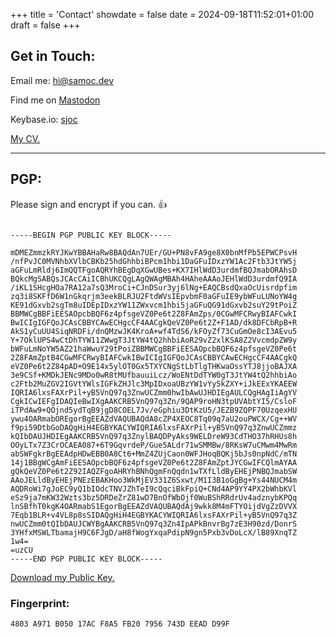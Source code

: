 +++
title = 'Contact'
showdate = false
date = 2024-09-18T11:52:01+01:00
draft = false
+++
## Get in Touch:

 Email me: [hi@samoc.dev](mailto:hi@samoc.dev)

 Find me on [Mastodon](https://fosstodon.org/@ChanOfRed)

 Keybase.io: [sjoc](https://keybase.io/sjoc)

 [My CV.](https://samocsrsocs0.s3.eu-central-003.backblazeb2.com/cv5.pdf)

 

---

## PGP:

Please sign and encrypt if you can. :thumbsup:


```pgp

-----BEGIN PGP PUBLIC KEY BLOCK-----

mDMEZmmzkRYJKwYBBAHaRw8BAQdAn7UEr/GU+PN8vFA9ge8X0bnMfPb5EPWCPsvH
/nfPvJC0MVNhbXVlbCBKb25hdGhhbiBPcm1hbi1DaGFuIDxzYW1Ac2Ftb3JtYW5j
aGFuLmRldj6ImQQTFgoAQRYhBEgDqXGwUBes+KX7IHlWdD3urdmfBQJmabORAhsD
BQkcMgSABQsJCAcCAiICBhUKCQgLAgQWAgMBAh4HAheAAAoJEHlWdD3urdmfQ9IA
/iKL1SHcgHOa7RA12a7sQ3MroCi+CJnDSur3yj6lNg+EAQCBsdQxaOcUisrdpfim
zq3i8SKFfD6W1nGkqrjm3eekBLRJU2FtdWVsIEpvbmF0aGFuIE9ybWFuLUNoYW4g
KE91dGxvb2sgTm8uIDEpIDxzYW11ZWxvcm1hbi5jaGFuQG91dGxvb2suY29tPoiZ
BBMWCgBBFiEESAOpcbBQF6z4pfsgeVZ0Pe6t2Z8FAmZps/0CGwMFCRwyBIAFCwkI
BwICIgIGFQoJCAsCBBYCAwECHgcCF4AACgkQeVZ0Pe6t2Z+F1AD/dk8DFCbRpB+R
AkS1yCuUU4SiqNRDFi/dnQMzwJK4KroA+wf4TdS6/kFOyZf73CuGmOe8cI3AEvu5
Y+7OklUPS4wCtDhTYW11ZWwgT3JtYW4tQ2hhbiAoR29vZ2xlKSA8Z2VvcmdpZW9y
bWFuLmNoYW5AZ21haWwuY29tPoiZBBMWCgBBFiEESAOpcbBQF6z4pfsgeVZ0Pe6t
2Z8FAmZptB4CGwMFCRwyBIAFCwkIBwICIgIGFQoJCAsCBBYCAwECHgcCF4AACgkQ
eVZ0Pe6t2Z84pAD+O9E14x5ylOT0Gx5TXYCNgStLbTlgTHKwaOssYTJ8jjoBAJXA
3e9CSf+KMDkJENc9MDo0wR8tMUfbauuiLcz/WoENtDdTYW0gT3JtYW4tQ2hhbiAo
c2Ftb2MuZGV2IGVtYWlsIGFkZHJlc3MpIDxoaUBzYW1vYy5kZXY+iJkEExYKAEEW
IQRIA6lxsFAXrPil+yB5VnQ97q3ZnwUCZmm0hwIbAwUJHDIEgAULCQgHAgIiAgYV
CgkICwIEFgIDAQIeBwIXgAAKCRB5VnQ97q3Zn/9QAP9roHN3tpUVAbtYI5/CsloF
iTPdAw9+QOjnd5ydTqB9jgD8COEL7Jv/eGphiu3DtKzU5/JEZB9ZQPF70UzqexHU
ywu4OARmabOREgorBgEEAZdVAQUBAQdA8cZP4XEOC8Tq09q7aU2ouPWCX/Cg++WV
f9pi59DtbGoDAQgHiH4EGBYKACYWIQRIA6lxsFAXrPil+yB5VnQ97q3ZnwUCZmmz
kQIbDAUJHDIEgAAKCRB5VnQ97q3ZnylBAQDPyAks9WELDreW93CdTHO37hRHUs8h
OOyLTx7Z3CrOCAEA087+6T9GqvrdeP/Gue5ALdr71wSMMBw/8RKsW7uCMwm4MwRm
abSWFgkrBgEEAdpHDwEBB0A8Ct6+MmZ4ZUjCaon0WFJHoqBQKj5bJs0npNdC/mTN
14j1BBgWCgAmFiEESAOpcbBQF6z4pfsgeVZ0Pe6t2Z8FAmZptJYCGwIFCQlmAYAA
gQkQeVZ0Pe6t2Z92IAQZFgoAHRYhBNhQgmFnQqdn1wTXfLldByEHEjPNBQJmabSW
AAoJELldByEHEjPNEzEBAKHoo3WkMjEV331Z6Sxwt/M1I3B1oGgBg+Ys44NUCM4m
AQDRoWi7gJoEC9yQ1bIOdcTNVJZhTeI9cQqciBkFpiQ+CNd4AP9YY4PX2bWhbKVl
eSz9ja7mKW32Wzts3bz5DRDeZrZ81wD7BnOfWbOjf0WuBShRRdrUv4adznybKPQq
lnSBfhT0kgK4OARmabS1EgorBgEEAZdVAQUBAQdAj9wkk8M4mFTYOijdVgZzDVVX
7Eqb1BLR+v4VL8p8sSIDAQgHiH4EGBYKACYWIQRIA6lxsFAXrPil+yB5VnQ97q3Z
nwUCZmm0tQIbDAUJCWYBgAAKCRB5VnQ97q3Zn4IpAPkBnvrBg7zE3H90zd/DonrS
3YHfxMSWLTbamajH9C6FJgD/aH8fWogYxqaPdipN9gn5Pxb3vDoLcX/lB89XnqTZ
1w4=
=uzCU
-----END PGP PUBLIC KEY BLOCK-----
```

[Download my Public Key.](https://stanphotos.samoc.dev/pgp7956743DEEADD99F.pub)

### Fingerprint:

`4803 A971 B050 17AC F8A5 FB20 7956 743D EEAD D99F`